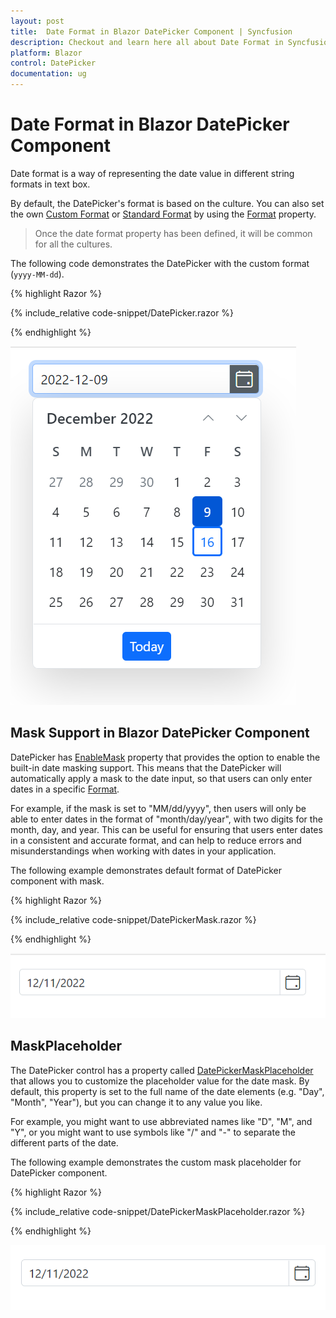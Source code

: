 ```yaml
---
layout: post
title:  Date Format in Blazor DatePicker Component | Syncfusion
description: Checkout and learn here all about Date Format in Syncfusion Blazor DatePicker component and much more.
platform: Blazor
control: DatePicker
documentation: ug
---
```


#  Date Format in Blazor DatePicker Component

Date format is a way of representing the date value in different string formats in text box.

By default, the DatePicker's format is based on the culture. You can also set the own [Custom Format](https://learn.microsoft.com/en-us/dotnet/standard/base-types/custom-date-and-time-format-strings) or [Standard Format](https://learn.microsoft.com/en-us/dotnet/standard/base-types/standard-date-and-time-format-strings) by using the [Format](https://help.syncfusion.com/cr/blazor/Syncfusion.Blazor.Calendars.SfDatePicker-1.html#Syncfusion_Blazor_Calendars_SfDatePicker_1_Format) property.

> Once the date format property has been defined, it will be common for all the cultures.

The following code demonstrates the DatePicker with the custom format (`yyyy-MM-dd`).

{% highlight Razor %}

{% include_relative code-snippet/DatePicker.razor %}

{% endhighlight %}



![Blazor DatePicker with EnableMask](./images/DatePicker.png)

## Mask Support in Blazor DatePicker Component

DatePicker has [EnableMask]() property that provides the option to enable the built-in date masking support. This means that the DatePicker will automatically apply a mask to the date input, so that users can only enter dates in a specific [Format](https://help.syncfusion.com/cr/blazor/Syncfusion.Blazor.Calendars.SfDatePicker-1.html#Syncfusion_Blazor_Calendars_SfDatePicker_1_Format). 

  For example, if the mask is set to "MM/dd/yyyy", then users will only be able to enter dates in the format of "month/day/year", with two digits for the month, day, and year. This can be useful for ensuring that users enter dates in a consistent and accurate format, and can help to reduce errors and misunderstandings when working with dates in your application.

The following example demonstrates default format of DatePicker component with mask.

{% highlight Razor %}

{% include_relative code-snippet/DatePickerMask.razor %}

{% endhighlight %}



![Blazor DatePicker with EnableMask](./images/DatePickerMask.gif)

## MaskPlaceholder

The DatePicker control has a property called [DatePickerMaskPlaceholder]() that allows you to customize the placeholder value for the date mask. By default, this property is set to the full name of the date elements (e.g. "Day", "Month", "Year"), but you can change it to any value you like. 

For example, you might want to use abbreviated names like "D", "M", and "Y", or you might want to use symbols like "/" and "-" to separate the different parts of the date.

The following example demonstrates the custom mask placeholder for DatePicker component.

{% highlight Razor %}

{% include_relative code-snippet/DatePickerMaskPlaceholder.razor %}

{% endhighlight %}



![Blazor DatePicker Mask Support with MaskPlaceholder](./images/DatePickerMaskPlaceholder.gif)
